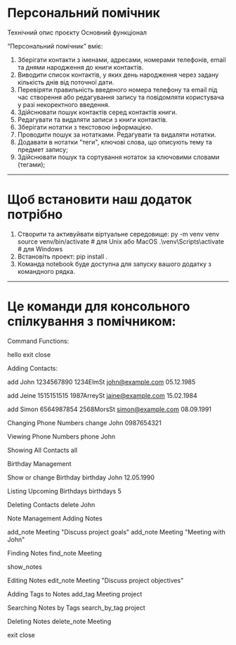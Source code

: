 # Персональний помічник 
Технiчний опис проєкту
Основний функцiонал

“Персональний помічник” вміє:

1. Зберігати контакти з іменами, адресами, номерами телефонів, email та днями народження до книги контактів. 
2. Виводити список контактів, у яких день народження через задану кількість днів від поточної дати. 
3. Перевіряти правильність введеного номера телефону та email під час створення або редагування запису та повідомляти користувача у разі некоректного введення. 
4. Здійснювати пошук контактів серед контактів книги. 
5. Редагувати та видаляти записи з книги контактів. 
6. Зберігати нотатки з текстовою інформацією. 
7. Проводити пошук за нотатками. Редагувати та видаляти нотатки.
8. Додавати в нотатки "теги", ключові слова, що описують тему та предмет запису; 
9. Здійснювати пошук та сортування нотаток за ключовими словами (тегами); 

------------------------------------------------------------------------------------------------------
# Щоб встановити наш додаток потрібно
1. Створити та активуйвати віртуальне середовище:
py -m venv venv
source venv/bin/activate  # для Unix або MacOS
.\venv\Scripts\activate  # для Windows
2. Встановіть проект:
pip install .
3. Команда notebook буде доступна для запуску вашого додатку з командного рядка.

------------------------------------------------------------------------------------------------------
# Це команди для консольного спілкування з помічником:
Command Functions:

hello exit close

Adding Contacts:

add John 1234567890 1234ElmSt john@example.com 05.12.1985

add Jeine 1515151515 1987ArreySt jaine@example.com 15.02.1984

add Simon 6564987854 2568MorsSt simon@example.com 08.09.1991

Changing Phone Numbers change John 0987654321

Viewing Phone Numbers phone John

Showing All Contacts all

Birthday Management

Show or change Birthday birthday John 12.05.1990

Listing Upcoming Birthdays birthdays 5

Deleting Contacts delete John

Note Management Adding Notes

add_note Meeting "Discuss project goals" add_note Meeting "Meeting with John"

Finding Notes find_note Meeting

show_notes

Editing Notes edit_note Meeting "Discuss project objectives"

Adding Tags to Notes add_tag Meeting project

Searching Notes by Tags search_by_tag project

Deleting Notes delete_note Meeting

exit close